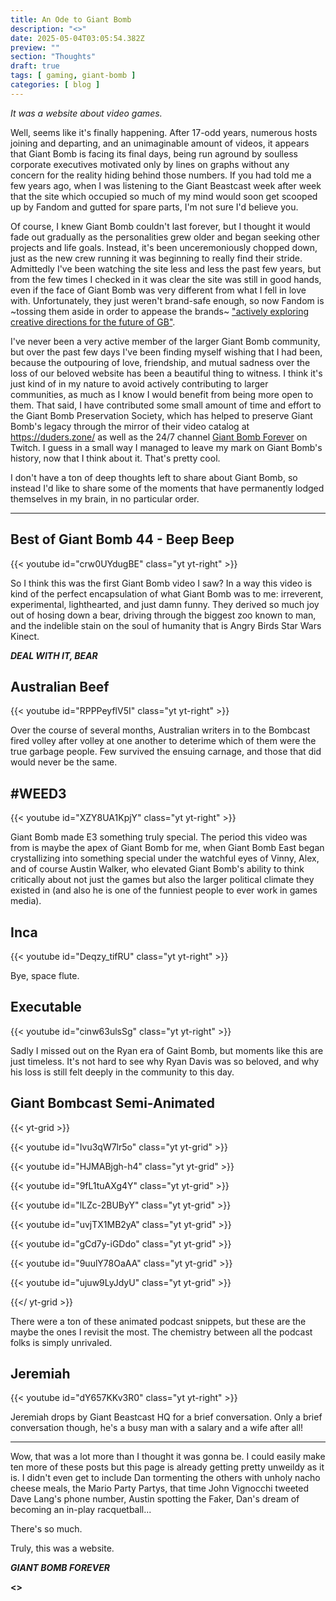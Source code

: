 ```yaml
---
title: An Ode to Giant Bomb
description: "<>"
date: 2025-05-04T03:05:54.382Z
preview: ""
section: "Thoughts"
draft: true
tags: [ gaming, giant-bomb ]
categories: [ blog ]
---
```


*It was a website about video games.*

Well, seems like it's finally happening. After 17-odd years, numerous hosts joining and departing, and an unimaginable amount of videos, it appears that Giant Bomb is facing its final days, being run aground by soulless corporate executives motivated only by lines on graphs without any concern for the reality hiding behind those numbers. If you had told me a few years ago, when I was listening to the Giant Beastcast week after week that the site which occupied so much of my mind would soon get scooped up by Fandom and gutted for spare parts, I'm not sure I'd believe you.

Of course, I knew Giant Bomb couldn't last forever, but I thought it would fade out gradually as the personalities grew older and began seeking other projects and life goals. Instead, it's been unceremoniously chopped down, just as the new crew running it was beginning to really find their stride. Admittedly I've been watching the site less and less the past few years, but from the few times I checked in it was clear the site was still in good hands, even if the face of Giant Bomb was very different from what I fell in love with. Unfortunately, they just weren't brand-safe enough, so now Fandom is ~tossing them aside in order to appease the brands~ ["actively exploring creative directions for the future of GB"](https://bsky.app/profile/giantbomb.bsky.social/post/3lo55ow25dc2a).

I've never been a very active member of the larger Giant Bomb community, but over the past few days I've been finding myself wishing that I had been, because the outpouring of love, friendship, and mutual sadness over the loss of our beloved website has been a beautiful thing to witness. I think it's just kind of in my nature to avoid actively contributing to larger communities, as much as I know I would benefit from being more open to them. That said, I have contributed some small amount of time and effort to the Giant Bomb Preservation Society, which has helped to preserve Giant Bomb's legacy through the mirror of their video catalog at https://duders.zone/ as well as the 24/7 channel [Giant Bomb Forever](https://www.twitch.tv/giantbombforever) on Twitch. I guess in a small way I managed to leave my mark on Giant Bomb's history, now that I think about it. That's pretty cool.

I don't have a ton of deep thoughts left to share about Giant Bomb, so instead I'd like to share some of the moments that have permanently lodged themselves in my brain, in no particular order.

---

## Best of Giant Bomb 44 - Beep Beep

{{< youtube id="crw0UYdugBE" class="yt yt-right" >}}

So I think this was the first Giant Bomb video I saw? In a way this video is kind of the perfect encapsulation of what Giant Bomb was to me: irreverent, experimental, lighthearted, and just damn funny. They derived so much joy out of hosing down a bear, driving through the biggest zoo known to man, and the indelible stain on the soul of humanity that is Angry Birds Star Wars Kinect.

***DEAL WITH IT, BEAR***

## Australian Beef

{{< youtube id="RPPPeyflV5I" class="yt yt-right" >}}

Over the course of several months, Australian writers in to the Bombcast fired volley after volley at one another to deterime which of them were the true garbage people. Few survived the ensuing carnage, and those that did would never be the same.

## #WEED3

{{< youtube id="XZY8UA1KpjY" class="yt yt-right" >}}

Giant Bomb made E3 something truly special. The period this video was from is maybe the apex of Giant Bomb for me, when Giant Bomb East began crystallizing into something special under the watchful eyes of Vinny, Alex, and of course Austin Walker, who elevated Giant Bomb's ability to think critically about not just the games but also the larger political climate they existed in (and also he is one of the funniest people to ever work in games media).

## Inca

{{< youtube id="Deqzy_tifRU" class="yt yt-right" >}}

Bye, space flute.

## Executable

{{< youtube id="cinw63ulsSg" class="yt yt-right" >}}

Sadly I missed out on the Ryan era of Gaint Bomb, but moments like this are just timeless. It's not hard to see why Ryan Davis was so beloved, and why his loss is still felt deeply in the community to this day.

## Giant Bombcast Semi-Animated

{{< yt-grid >}}

{{< youtube id="Ivu3qW7lr5o" class="yt yt-grid" >}}

{{< youtube id="HJMABjgh-h4" class="yt yt-grid" >}}

{{< youtube id="9fL1tuAXg4Y" class="yt yt-grid" >}}

{{< youtube id="lLZc-2BUByY" class="yt yt-grid" >}}

{{< youtube id="uvjTX1MB2yA" class="yt yt-grid" >}}

{{< youtube id="gCd7y-iGDdo" class="yt yt-grid" >}}

{{< youtube id="9uulY78OaAA" class="yt yt-grid" >}}

{{< youtube id="ujuw9LyJdyU" class="yt yt-grid" >}}

{{</ yt-grid >}}

There were a ton of these animated podcast snippets, but these are the maybe the ones I revisit the most. The chemistry between all the podcast folks is simply unrivaled.

## Jeremiah

{{< youtube id="dY657KKv3R0" class="yt yt-right" >}}

Jeremiah drops by Giant Beastcast HQ for a brief conversation. Only a brief conversation though, he's a busy man with a salary and a wife after all!

---

Wow, that was a lot more than I thought it was gonna be. I could easily make ten more of these posts but this page is already getting pretty unweildy as it is. I didn't even get to include Dan tormenting the others with unholy nacho cheese meals, the Mario Party Partys, that time John Vignocchi tweeted Dave Lang's phone number, Austin spotting the Faker, Dan's dream of becoming an in-play racquetball...

There's so much.

Truly, this was a website.

***GIANT BOMB FOREVER***

**<>**